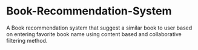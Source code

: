 # Book-Recommendation-System
A Book recommendation system that suggest a similar book to user based on entering favorite book name using content based and collaborative filtering method.
